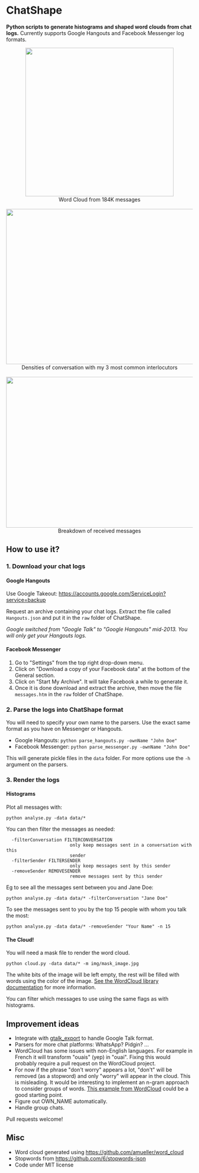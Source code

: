 # ChatShape

**Python scripts to generate histograms and shaped word clouds from chat logs.** Currently supports Google Hangouts and Facebook Messenger log formats.

<p align="center">
<img src="https://github.com/MasterScrat/ChatShape/raw/master/screenshots/cloud.png" width="400" height="400">
<br>Word Cloud from 184K messages
<br><br>
<img src="https://github.com/MasterScrat/ChatShape/raw/master/screenshots/densities.png" width="705" height="418">
<br>Densities of conversation with my 3 most common interlocutors
<br><br>
<img src="https://github.com/MasterScrat/ChatShape/raw/master/screenshots/histo.png" width="701" height="406">
<br>Breakdown of received messages
</p>

## How to use it?

### 1. Download your chat logs

#### Google Hangouts

Use Google Takeout: https://accounts.google.com/ServiceLogin?service=backup

Request an archive containing your chat logs. Extract the file called `Hangouts.json` and put it in the `raw` folder of ChatShape.

*Google switched from "Google Talk" to "Google Hangouts" mid-2013. You will only get your Hangouts logs.*

#### Facebook Messenger

1. Go to "Settings" from the top right drop-down menu.
2. Click on "Download a copy of your Facebook data" at the bottom of the General section.
3. Click on "Start My Archive". It will take Facebook a while to generate it.
4. Once it is done download and extract the archive, then move the file `messages.htm` in the `raw` folder of ChatShape.

### 2. Parse the logs into ChatShape format

You will need to specify your own name to the parsers. Use the exact same format as you have on Messenger or Hangouts.

* Google Hangouts: `python parse_hangouts.py -ownName "John Doe"`
* Facebook Messenger: `python parse_messenger.py -ownName "John Doe"`

This will generate pickle files in the `data` folder. For more options use the `-h` argument on the parsers.

### 3. Render the logs

#### Histograms

Plot all messages with:

`python analyse.py -data data/*`

You can then filter the messages as needed:

````
  -filterConversation FILTERCONVERSATION
                        only keep messages sent in a conversation with this
                        sender
  -filterSender FILTERSENDER
                        only keep messages sent by this sender
  -removeSender REMOVESENDER
                        remove messages sent by this sender
````

Eg to see all the messages sent between you and Jane Doe: 

`python analyse.py -data data/* -filterConversation "Jane Doe"`

To see the messages sent to you by the top 15 people with whom you talk the most:

`python analyse.py -data data/* -removeSender "Your Name" -n 15`


#### The Cloud!

You will need a mask file to render the word cloud. 

`python cloud.py -data data/* -m img/mask_image.jpg`

The white bits of the image will be left empty, the rest will be filled with words using the color of the image. [See the WordCloud library documentation](https://github.com/amueller/word_cloud) for more information.

You can filter which messages to use using the same flags as with histograms.


## Improvement ideas

* Integrate with [gtalk_export](https://github.com/coandco/gtalk_export/) to handle Google Talk format.
* Parsers for more chat platforms: WhatsApp? Pidgin? ...
* WordCloud has some issues with non-English languages. For example in French it will transform "ouais" (yep) in "ouai". Fixing this would probably require a pull request on the WordCloud project.
* For now if the phrase "don't worry" appears a lot, "don't" will be removed (as a stopword) and only "worry" will appear in the cloud. This is misleading. It would be interesting to implement an n-gram approach to consider groups of words. [This example from WordCloud](https://github.com/amueller/word_cloud/blob/bc8e76ef98e3fdfa506deb56a3050e7a481e99ef/examples/bigrams.py) could be a good starting point.
* Figure out OWN_NAME automatically.
* Handle group chats.

Pull requests welcome!


## Misc

* Word cloud generated using https://github.com/amueller/word_cloud
* Stopwords from https://github.com/6/stopwords-json
* Code under MIT license